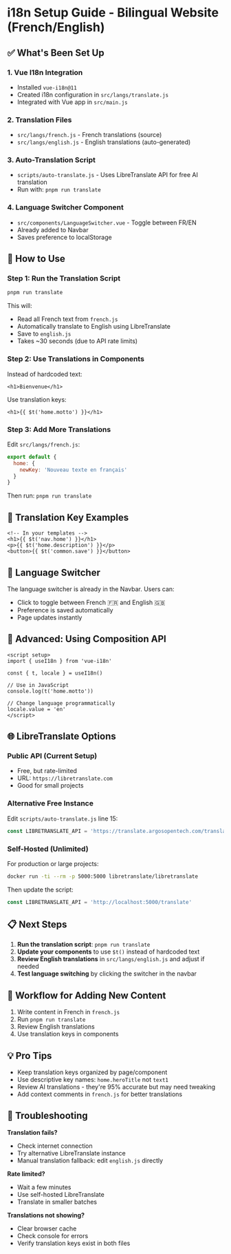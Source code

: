 # i18n Setup Guide - Bilingual Website (French/English)

## ✅ What's Been Set Up

### 1. **Vue I18n Integration**
- Installed `vue-i18n@11`
- Created i18n configuration in `src/langs/translate.js`
- Integrated with Vue app in `src/main.js`

### 2. **Translation Files**
- `src/langs/french.js` - French translations (source)
- `src/langs/english.js` - English translations (auto-generated)

### 3. **Auto-Translation Script**
- `scripts/auto-translate.js` - Uses LibreTranslate API for free AI translation
- Run with: `pnpm run translate`

### 4. **Language Switcher Component**
- `src/components/LanguageSwitcher.vue` - Toggle between FR/EN
- Already added to Navbar
- Saves preference to localStorage

## 🚀 How to Use

### Step 1: Run the Translation Script
```bash
pnpm run translate
```

This will:
- Read all French text from `french.js`
- Automatically translate to English using LibreTranslate
- Save to `english.js`
- Takes ~30 seconds (due to API rate limits)

### Step 2: Use Translations in Components

Instead of hardcoded text:
```vue
<h1>Bienvenue</h1>
```

Use translation keys:
```vue
<h1>{{ $t('home.motto') }}</h1>
```

### Step 3: Add More Translations

Edit `src/langs/french.js`:
```javascript
export default {
  home: {
    newKey: 'Nouveau texte en français'
  }
}
```

Then run: `pnpm run translate`

## 📝 Translation Key Examples

```vue
<!-- In your templates -->
<h1>{{ $t('nav.home') }}</h1>
<p>{{ $t('home.description') }}</p>
<button>{{ $t('common.save') }}</button>
```

## 🎨 Language Switcher

The language switcher is already in the Navbar. Users can:
- Click to toggle between French 🇫🇷 and English 🇬🇧
- Preference is saved automatically
- Page updates instantly

## 🔧 Advanced: Using Composition API

```vue
<script setup>
import { useI18n } from 'vue-i18n'

const { t, locale } = useI18n()

// Use in JavaScript
console.log(t('home.motto'))

// Change language programmatically
locale.value = 'en'
</script>
```

## 🌐 LibreTranslate Options

### Public API (Current Setup)
- Free, but rate-limited
- URL: `https://libretranslate.com`
- Good for small projects

### Alternative Free Instance
Edit `scripts/auto-translate.js` line 15:
```javascript
const LIBRETRANSLATE_API = 'https://translate.argosopentech.com/translate'
```

### Self-Hosted (Unlimited)
For production or large projects:
```bash
docker run -ti --rm -p 5000:5000 libretranslate/libretranslate
```

Then update the script:
```javascript
const LIBRETRANSLATE_API = 'http://localhost:5000/translate'
```

## 📋 Next Steps

1. **Run the translation script**: `pnpm run translate`
2. **Update your components** to use `$t()` instead of hardcoded text
3. **Review English translations** in `src/langs/english.js` and adjust if needed
4. **Test language switching** by clicking the switcher in the navbar

## 🔄 Workflow for Adding New Content

1. Write content in French in `french.js`
2. Run `pnpm run translate`
3. Review English translations
4. Use translation keys in components

## 💡 Pro Tips

- Keep translation keys organized by page/component
- Use descriptive key names: `home.heroTitle` not `text1`
- Review AI translations - they're 95% accurate but may need tweaking
- Add context comments in `french.js` for better translations

## 🐛 Troubleshooting

**Translation fails?**
- Check internet connection
- Try alternative LibreTranslate instance
- Manual translation fallback: edit `english.js` directly

**Rate limited?**
- Wait a few minutes
- Use self-hosted LibreTranslate
- Translate in smaller batches

**Translations not showing?**
- Clear browser cache
- Check console for errors
- Verify translation keys exist in both files
